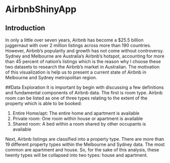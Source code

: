 # AirbnbShinyApp
## Introduction
In only a little over seven years, Airbnb has become a $25.5 billion juggernaut with over 2 million listings across more than 190 countries. However, Airbnb’s popularity and growth has not come without controversy. Sydney and Melbourne are Australia’s Airbnb’s hotspot, accounting for more than 45 percent of nation’s listings which is the reason why I choose these two datasets to research the Airbnb’s market in Australian. The motivation of this visualization is help us to present a current state of Airbnb in Melbourne and Sydney metropolitan region. 

##Data ExplorationIt is important by begin with discussing a few definitions and fundamental components of Airbnb data. The first is room type.  Airbnb room can be listed as one of three types relating to the extent of the property which is able to be booked: 
1.	Entire Home/apt: The entire home and apartment is  available2.	Private room: One room within house or apartment is available3.	Shared room: A bed within a room shared by other occupants is available
Next, Airbnb listings are classified into a property type. There are more than 19 different property types within the Melbourne and Sydney data. The most common are apartment and house. So, for the sake of this analysis, these twenty types will be collapsed into two types: house and apartment.